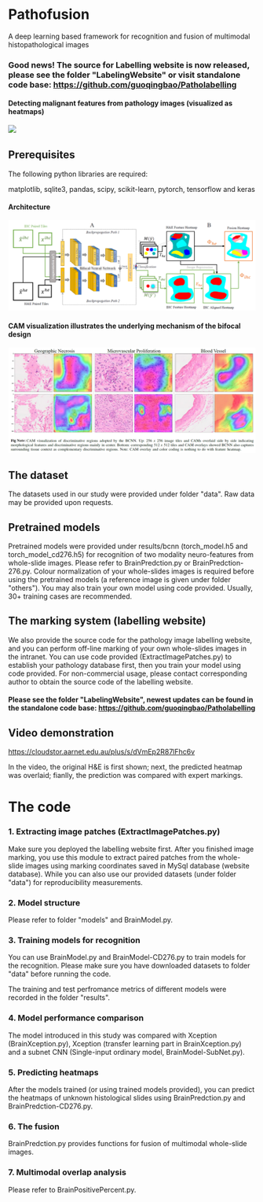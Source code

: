 # Pathofusion
A deep learning based framework for recognition and fusion of multimodal histopathological images

### Good news! The source for Labelling website is now released, please see the folder "LabelingWebsite" or visit standalone code base: https://github.com/guoqingbao/Patholabelling

#### Detecting malignant features from pathology images (visualized as heatmaps)
![](/others/prediction.gif)

## Prerequisites
The following python libraries are required:

matplotlib, sqlite3, pandas, scipy, scikit-learn, pytorch, tensorflow and keras

#### Architecture
![](/others/architecture.png)

#### CAM visualization illustrates the underlying mechanism of the bifocal design
![](/others/cam.png)


## The dataset
The datasets used in our study were provided under folder "data". Raw data may be provided upon requests. 


## Pretrained models
Pretrained models were provided under results/bcnn (torch_model.h5 and torch_model_cd276.h5) for recognition of two modality neuro-features from whole-slide images. Please refer to BrainPredction.py or BrainPredction-276.py. Colour normalization of your whole-slides images is required before using the pretrained models (a reference image is given under folder "others"). You may also train your own model using code provided. Usually, 30+ training cases are recommended.

## The marking system (labelling website)
We also provide the source code for the pathology image labelling website, and you can perform off-line marking of your own whole-slides images in the intranet. You can use code provided (ExtractImagePatches.py) to establish your pathology database first, then you train your model using code provided. For non-commercial usage, please contact corresponding author to obtain the source code of the labelling website.
#### Please see the folder "LabelingWebsite", newest updates can be found in the standalone code base: https://github.com/guoqingbao/Patholabelling


## Video demonstration

https://cloudstor.aarnet.edu.au/plus/s/dVmEp2R87lFhc6v

In the video, the original H&E is first shown; 
next, the predicted heatmap was overlaid; 
fianlly, the prediction was compared with expert markings.

# The code

### 1. Extracting image patches (ExtractImagePatches.py)
Make sure you deployed the labelling website first. After you finished image marking, you use this module to extract paired patches from the whole-slide images using marking coordinates saved in MySql database (website database). While you can also use our provided datasets (under folder "data") for reproducibility measurements.

### 2. Model structure
Please refer to folder "models" and BrainModel.py.

### 3. Training models for recognition
You can use BrainModel.py and BrainModel-CD276.py to train models for the recognition. Please make sure you have downloaded datasets to folder "data" before running the code. 

The training and test perfromance metrics of different models were recorded in the folder "results".

### 4. Model performance comparison
The model introduced in this study was compared with Xception (BrainXception.py), Xception (transfer learning part in BrainXception.py) and a subnet CNN (Single-input ordinary model, BrainModel-SubNet.py). 

### 5. Predicting heatmaps
After the models trained (or using trained models provided), you can predict the heatmaps of unknown histological slides using BrainPredction.py and BrainPredction-CD276.py. 

### 6. The fusion
BrainPredction.py provides functions for fusion of multimodal whole-slide images. 

### 7. Multimodal overlap analysis
Please refer to BrainPositivePercent.py.

